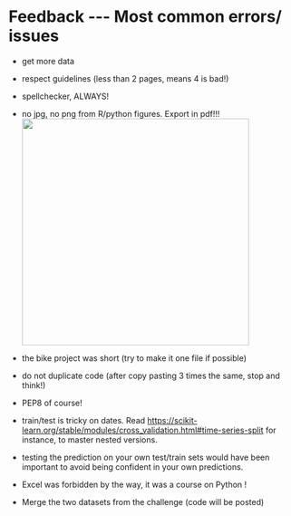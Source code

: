 # Feedback --- Most common errors/ issues
- get more data
- respect guidelines (less than 2 pages, means 4 is bad!)
- spellchecker, ALWAYS!
- no jpg, no png from R/python figures. Export in pdf!!! [<img src="https://raw.github.com/bcharlier/HMMA238/master/Challenge/2020-2021/feedback/no_bitmap_please.png?sanitize=true" height="400">](https://raw.github.com/bcharlier/HMMA238/master/Challenge/2020-2021/no_bitmap_please.png?sanitize=true)
- the bike project was short (try to make it one file if possible)
- do not duplicate code (after copy pasting 3 times the same, stop and think!)
- PEP8 of course!
- train/test is tricky on dates. Read https://scikit-learn.org/stable/modules/cross_validation.html#time-series-split for instance, to master nested versions.
- testing the prediction on your own test/train sets would have been important to avoid being confident in your own predictions.
- Excel was forbidden by the way, it was a course on Python !


- Merge the two datasets from the challenge (code will be posted)